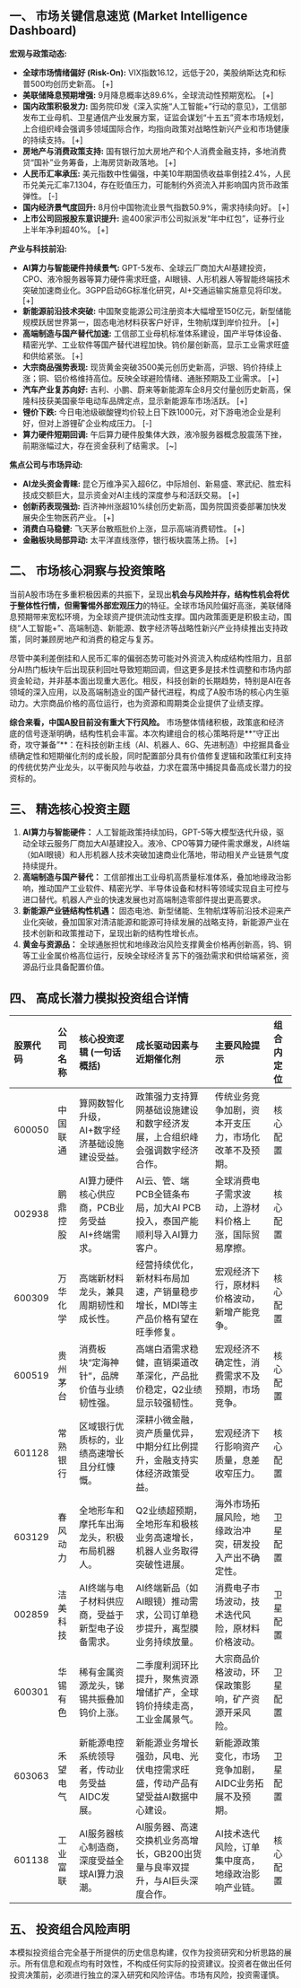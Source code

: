 ## 一、 市场关键信息速览 (Market Intelligence Dashboard)

**宏观与政策动态:**
*   **全球市场情绪偏好 (Risk-On):** VIX指数16.12，远低于20，美股纳斯达克和标普500均创历史新高。 [+]
*   **美联储降息预期增强:** 9月降息概率达89.6%，全球流动性预期宽松。 [+]
*   **国内政策积极发力:** 国务院印发《深入实施“人工智能+”行动的意见》，工信部发布工业母机、卫星通信产业发展方案，证监会谋划“十五五”资本市场规划，上合组织峰会强调多领域国际合作，均指向政策对战略性新兴产业和市场健康的持续支持。 [+]
*   **房地产与消费政策支持:** 国有银行加大房地产和个人消费金融支持，多地消费贷“国补”业务筹备，上海房贷新政落地。 [+]
*   **人民币汇率承压:** 美元指数中性偏强，中美10年期国债收益率倒挂2.4%，人民币兑美元汇率7.1304，存在贬值压力，可能制约外资流入并影响国内货币政策弹性。 [-]
*   **国内经济景气度回升:** 8月份中国物流业景气指数50.9%，需求持续向好。 [+]
*   **上市公司回报股东意识提升:** 逾400家沪市公司拟派发“年中红包”，证券行业上半年净利超40%。 [+]

**产业与科技前沿:**
*   **AI算力与智能硬件持续景气:** GPT-5发布、全球云厂商加大AI基建投资，CPO、液冷服务器等算力硬件需求旺盛，AI眼镜、人形机器人等智能终端技术突破加速商业化。3GPP启动6G标准化研究，AI+交通运输实施意见将印发。 [+]
*   **新能源前沿技术突破:** 中国聚变能源公司注册资本大幅增至150亿元，新型储能规模跃居世界第一，固态电池材料获客户好评，生物航煤到岸价拉升。 [+]
*   **高端制造与国产替代加速:** 工信部工业母机标准体系建设，国产半导体设备、精密光学、工业软件等国产替代进程加快。钨价屡创新高，显示工业需求旺盛和供给紧张。 [+]
*   **大宗商品强势表现:** 现货黄金突破3500美元创历史新高，沪银、钨价持续上涨；铜、铝价格维持高位。反映全球避险情绪、通胀预期及工业需求。 [+]
*   **汽车产业复苏向好:** 吉利、小鹏、蔚来等新能源车企8月交付量创历史新高，保隆科技获美国豪华电动车品牌定点，显示新能源车市场活跃。 [+]
*   **锂价下跌:** 今日电池级碳酸锂均价较上日下跌1000元，对下游电池企业是利好，但对上游锂矿企业构成压力。 [-]
*   **算力硬件短期回调:** 午后算力硬件股集体大跌，液冷服务器概念股震荡下挫，前期涨幅过大，存在资金获利了结需求。 [~]

**焦点公司与市场异动:**
*   **AI龙头资金青睐:** 昆仑万维净买入超6亿，中际旭创、新易盛、寒武纪、胜宏科技成交额巨大，显示资金对AI主线的深度参与和活跃交易。 [+]
*   **创新药表现强劲:** 百济神州涨超10%续创历史新高，国务院国资委部署加快发展央企生物医药产业。 [+]
*   **消费白马稳健:** 飞天茅台散瓶批价上涨，显示高端消费韧性。 [+]
*   **金融板块局部异动:** 太平洋直线涨停，银行板块震荡上扬。 [+]

## 二、 市场核心洞察与投资策略

当前A股市场在多重积极因素的共振下，呈现出**机会与风险并存，结构性机会将优于整体性行情，但需警惕外部宏观压力**的特征。全球市场风险偏好高涨，美联储降息预期带来宽松环境，为全球资产提供流动性支撑。国内政策面更是积极主动，围绕“人工智能+”、高端制造、新能源、数字经济等战略性新兴产业持续推出支持政策，同时兼顾房地产和消费的稳定与复苏。

尽管中美利差倒挂和人民币汇率的偏弱态势可能对外资流入构成结构性阻力，且部分AI热门板块午后出现获利回吐导致短期回调，但这更多是技术性调整和市场内部资金轮动，并非基本面出现重大恶化。相反，科技创新的长期趋势，特别是AI在各领域的深入应用，以及高端制造业的国产替代进程，构成了A股市场的核心内生驱动力。大宗商品价格的高位运行，也为资源和周期类企业提供了业绩支撑。

**综合来看，中国A股目前没有重大下行风险。** 市场整体情绪积极，政策底和经济底的信号逐渐明确，结构性机会丰富。本次构建组合的核心策略将是**“守正出奇，攻守兼备”**：在科技创新主线（AI、机器人、6G、先进制造）中挖掘具备业绩确定性和短期催化剂的成长股，同时配置部分具有价值修复逻辑和政策红利支持的传统优势产业龙头，以平衡风险与收益，力求在震荡中捕捉具备高成长潜力的投资标的。

## 三、 精选核心投资主题

1.  **AI算力与智能硬件：** 人工智能政策持续加码，GPT-5等大模型迭代升级，驱动全球云服务厂商加大AI基建投入。液冷、CPO等算力硬件需求爆发，AI终端（如AI眼镜）和人形机器人技术突破加速商业化落地，带动相关产业链景气度持续提升。
2.  **高端制造与国产替代：** 工信部推出工业母机高质量标准体系，叠加地缘政治影响，推动国产工业软件、精密光学、半导体设备和材料等领域实现自主可控与进口替代。机器人产业的快速发展也对高端制造零部件提出更高要求。
3.  **新能源产业链结构性机遇：** 固态电池、新型储能、生物航煤等前沿技术迎来产业化突破，叠加国家对清洁能源和能源可持续发展的战略支持，新能源产业在技术创新和政策推动下，呈现出新的结构性增长点。
4.  **黄金与资源品：** 全球通胀担忧和地缘政治风险支撑黄金价格再创新高，钨、铜等工业金属价格高位运行，反映全球经济复苏下的强劲需求和供给端紧张，资源品行业具备配置价值。

## 四、 高成长潜力模拟投资组合详情

| 股票代码 | 公司名称 | 核心投资逻辑 (一句话概括) | 成长驱动因素与近期催化剂 | 主要风险提示 | 组合内定位 |
| :------- | :------- | :-------------------------- | :--------------------------------------------- | :------------------------------------------- | :--------- |
| 600050   | 中国联通 | 算网数智化升级，AI+数字经济基础设施建设受益。 | 政策强力支持算网基础设施建设和数字经济发展，上合组织峰会强调数字经济合作。 | 传统业务竞争加剧，资本开支压力，市场化改革不及预期。 | 核心配置 |
| 002938   | 鹏鼎控股 | AI算力硬件核心供应商，PCB业务受益AI+终端需求。 | AI云、管、端PCB全链条布局，加大AI PCB投入，泰国产能顺利导入AI算力客户。 | 全球消费电子需求波动，上游材料价格上涨，国际贸易摩擦。 | 核心配置 |
| 600309   | 万华化学 | 高端新材料龙头，兼具周期韧性和成长性。 | 经营持续优化，新材料布局加速，产销量稳步增长，MDI等主产品价格有望在旺季修复。 | 宏观经济下行，原材料价格波动，新增产能竞争。 | 核心配置 |
| 600519   | 贵州茅台 | 消费板块“定海神针”，品牌价值与业绩韧性强。 | 高端白酒需求稳健，直销渠道改革深化，产品批价稳定，Q2业绩显示较强韧性。 | 宏观经济不确定性，消费需求不及预期，市场竞争。 | 核心配置 |
| 601128   | 常熟银行 | 区域银行优质标的，业绩高速增长且分红慷慨。 | 深耕小微金融，资产质量优异，中期分红比例提升，金融支持实体经济政策受益。 | 宏观经济下行影响资产质量，息差收窄压力。 | 核心配置 |
| 603129   | 春风动力 | 全地形车和摩托车出海龙头，积极布局机器人。 | Q2业绩超预期，全地形车和极核业务高速增长，机器人业务取得突破性进展。 | 海外市场拓展风险，地缘政治冲突，研发投入产出不确定性。 | 卫星配置 |
| 002859   | 洁美科技 | AI终端与电子材料供应商，受益于新型电子设备需求。 | AI终端新品（如AI眼镜）推动需求，公司订单稳步提升，离型膜业务持续放量。 | 消费电子市场波动，技术迭代风险，原材料价格波动。 | 卫星配置 |
| 600301   | 华锡有色 | 稀有金属资源龙头，锑锡共振叠加钨价上涨。 | 二季度利润环比提升，聚焦资源增储扩产，全球钨价持续走高，工业金属景气。 | 大宗商品价格波动，环保政策影响，矿产资源开采风险。 | 卫星配置 |
| 603063   | 禾望电气 | 新能源电控系统领导者，传动业务受益AIDC发展。 | 新能源业务增长强劲，风电、光伏电控需求旺盛，传动产品有望受益AI数据中心建设。 | 新能源政策变化，市场竞争加剧，AIDC业务拓展不及预期。 | 卫星配置 |
| 601138   | 工业富联 | AI服务器核心制造商，深度受益全球AI算力浪潮。 | AI服务器、高速交换机业务高增长，GB200出货量与良率双提升，与AI巨头深度合作。 | AI技术迭代风险，订单集中度高，地缘政治影响产业链。 | 核心配置 |

## 五、 投资组合风险声明
本模拟投资组合完全基于所提供的历史信息构建，仅作为投资研究和分析思路的展示。所有信息和观点均有时效性，不构成任何实际的投资建议。投资者在做出任何投资决策前，必须进行独立的深入研究和风险评估。市场有风险，投资需谨慎。